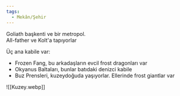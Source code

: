 ```yaml
---  
tags:
  - Mekân/Şehir  
---  
```

  
Goliath başkenti ve bir metropol.  
All-father ve Kolt'a tapıyorlar  
  
Üç ana kabile var:  
  
- Frozen Fang, bu arkadaşların evcil frost dragonları var  
- Okyanus Baltaları, bunlar batıdaki denizci kabile  
- Buz Prensleri, kuzeydoğuda yaşıyorlar. Ellerinde frost giantlar var  
  
![[Kuzey.webp]]